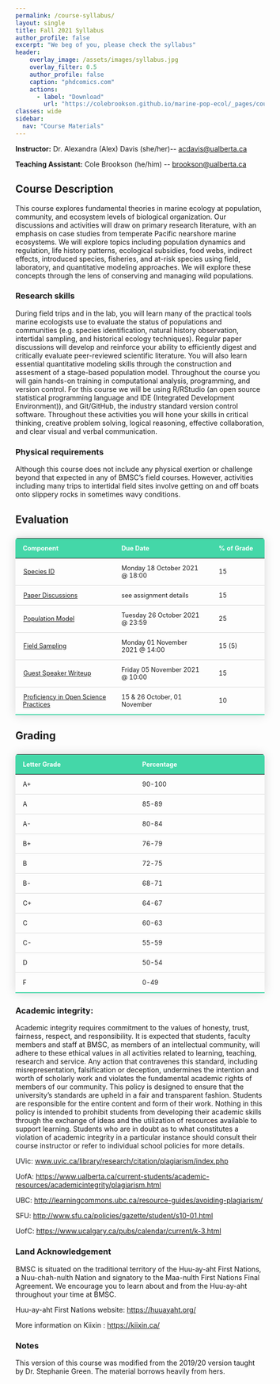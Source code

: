 ```yaml
---
permalink: /course-syllabus/
layout: single
title: Fall 2021 Syllabus
author_profile: false
excerpt: "We beg of you, please check the syllabus"
header:
    overlay_image: /assets/images/syllabus.jpg
    overlay_filter: 0.5
    author_profile: false
    caption: "phdcomics.com"
    actions:
      - label: "Download"
        url: "https://colebrookson.github.io/marine-pop-ecol/_pages/course-syllabus.pdf"
classes: wide
sidebar:
  nav: "Course Materials"
---
```


**Instructor:** Dr. Alexandra (Alex) Davis (she/her)-- acdavis@ualberta.ca 

**Teaching Assistant:** Cole Brookson (he/him) -- brookson@ualberta.ca

## Course Description 

This course explores fundamental theories in marine ecology at population, community, and ecosystem levels of biological organization. Our discussions and activities will draw on primary research literature, with an emphasis on case studies from temperate Pacific nearshore marine ecosystems. We will explore topics including population dynamics and regulation, life history patterns, ecological subsidies, food webs, indirect effects, introduced species, fisheries, and at-risk species using field, laboratory, and quantitative modeling approaches. We will explore these concepts through the lens of conserving and managing wild populations.

### Research skills 

During field trips and in the lab, you will learn many of the practical tools
marine ecologists use to evaluate the status of populations and communities (e.g. species identification, natural history observation, intertidal sampling, and historical ecology techniques). Regular paper discussions will develop and reinforce your ability to efficiently digest and critically evaluate peer-reviewed scientific literature. You will also learn essential quantitative modeling skills through the construction and assesment of a stage-based population model. Throughout the course you will gain hands-on training in computational analysis, programming, and version control. For this course we will be using R/RStudio (an open source statistical programming language and IDE (Integrated Development Environment)), and Git/GitHub, the industry standard version control software. Throughout these activities you will hone your skills in critical thinking, creative problem solving, logical reasoning, effective collaboration, and clear visual and verbal communication.

### Physical requirements

Although this course does not include any physical exertion or
challenge beyond that expected in any of BMSC’s field courses. However, activities including many trips to intertidal field sites involve getting on and off boats onto slippery rocks in sometimes wavy conditions.

## Evaluation 



<style>
  .evaluation-table {
    border-collapse: collapse;
    margin: 25px 0;
    font-size: 0.9em;
    min-width: 400px;
    border-radius: 5px 5px 0 0;
    overflow: hidden;
    box-shadow: 0 0 20px rgba(0, 0, 0, 0.15);
  }

  .evaluation-table thead tr {
    background-color: #44d7a8;
    color: #ffffff;
    text-align: left;
    font-weight: bold;
  }

  .evaluation-table th,
  .evaluation-table td {
    padding: 12px 15px;
  }

  .evaluation-table tbody tr {
    border-bottom: 1px solid #dddddd;
  }

  .evaluation-table tbody tr:last-of-type {
    border-bottom: 2px solid #44d7a8;
  }

  .evaluation-table tr:hover { background: #bebebe; }
  td a { 
      padding: 1px; 
  }

  .grading-table {
    border-collapse: collapse;
    margin: 25px 0;
    font-size: 0.9em;
    min-width: 400px;
    border-radius: 5px 5px 0 0;
    overflow: hidden;
    box-shadow: 0 0 20px rgba(0, 0, 0, 0.15);
  }

  .grading-table thead tr {
    background-color: #44d7a8;
    color: #ffffff;
    text-align: left;
    font-weight: bold;
  }

  .grading-table th,
  .grading-table td {
    padding: 12px 15px;
  }

  .grading-table tbody tr {
    border-bottom: 1px solid #dddddd;
  }

  .grading-table tbody tr:last-of-type {
    border-bottom: 2px solid #44d7a8;
  }
</style>

<table class="evaluation-table">
    <thead>
        <tr>
            <th width=400>Component</th>
            <th width=400>Due Date</th>
            <th width=174>% of Grade</th>
        </tr>
    </thead>
    <tbody>
        <tr>
            <td><a href="/assignments/species-id/">Species ID</a></td>
            <td>Monday 18 October 2021 @ 18:00</td>
            <td>15</td>
        </tr>
        <tr>
            <td><a href="/assignments/paper-discussions/">Paper Discussions</a></td>
            <td>see assignment details</td>
            <td>15</td>
        </tr>
        <tr>
            <td><a href="/assignments/pop-model/">Population Model</a></td>
            <td>Tuesday 26 October 2021 @ 23:59</td>
            <td>25</td>
        </tr>
        <tr>
            <td><a href="/assignments/biodiv-sample/">Field Sampling</a></td>
            <td>Monday 01 November 2021 @ 14:00</td>
            <td>15 (5)</td>
        </tr>
        <tr>
            <td><a href="/assignments/guest-quiz/">Guest Speaker Writeup</a></td>
            <td>Friday 05 November 2021 @ 10:00</td>
            <td>15</td>
        </tr>
        <tr>
            <td><a href="/assignments/open-science/">Proficiency in Open Science Practices</a></td>
            <td>15 & 26 October, 01 November</td>
            <td>10</td>
        </tr>
    </tbody>
</table>

## Grading

<table class="grading-table">
    <thead>
        <tr>
            <th width=500>Letter Grade</th>
            <th width=500>Percentage</th>
        </tr>
    </thead>
    <tbody>
        <tr>
            <td>A+</td>
            <td>90-100</td>
        </tr>
        <tr>
            <td>A</td>
            <td>85-89</td>
        </tr>
        <tr>
            <td>A-</td>
            <td>80-84</td>
        </tr>
        <tr>
            <td>B+</td>
            <td>76-79</td>
        </tr>
        <tr>
            <td>B</td>
            <td>72-75</td>
        </tr>
        <tr>
            <td>B-</td>
            <td>68-71</td>
        </tr>
        <tr>
            <td>C+</td>
            <td>64-67</td>
        </tr>
        <tr>
            <td>C</td>
            <td>60-63</td>
        </tr>
        <tr>
            <td>C-</td>
            <td>55-59</td>
        </tr>
        <tr>
            <td>D</td>
            <td>50-54</td>
        </tr>
        <tr>
            <td>F</td>
            <td>0-49</td>
        </tr>
    </tbody>
</table>

### Academic integrity:

Academic integrity requires commitment to the values of honesty, trust, fairness, respect, and responsibility. It is expected that students, faculty members and staff at BMSC, as members of an intellectual community, will adhere to these ethical values in all activities related to learning, teaching, research and service. Any action that contravenes this standard, including misrepresentation, falsification or deception, undermines the intention and worth of scholarly work and violates the fundamental academic rights of members of our community. This policy is designed to ensure that the university’s standards are upheld in a fair and transparent fashion. Students are responsible for the entire content and form of their work. Nothing in this policy is
intended to prohibit students from developing their academic skills through the exchange of ideas and the utilization of resources available to support learning. Students who are in doubt as to what constitutes a violation of academic integrity in a particular instance should consult their course instructor or refer to individual school policies for more details.

UVic: www.uvic.ca/library/research/citation/plagiarism/index.php 

UofA: https://www.ualberta.ca/current-students/academic-resources/academicintegrity/plagiarism.html

UBC: http://learningcommons.ubc.ca/resource-guides/avoiding-plagiarism/ 

SFU: http://www.sfu.ca/policies/gazette/student/s10-01.html 

UofC: https://www.ucalgary.ca/pubs/calendar/current/k-3.html 

### Land Acknowledgement 

 BMSC is situated on the traditional territory of the Huu-ay-aht First  Nations, a Nuu-chah-nulth Nation and signatory to the Maa-nulth First Nations Final Agreement. We encourage you to learn about and from the Huu-ay-aht throughout your time at BMSC. 

Huu-ay-aht First Nations website: https://huuayaht.org/ 

More information on Kiixin : https://kiixin.ca/


### Notes

This version of this course was modified from the 2019/20 version taught by Dr. Stephanie Green. The material borrows heavily from hers. 



